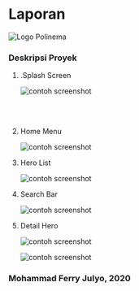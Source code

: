 # Laporan # 


![Logo Polinema](polinema.png)<br>



### Deskripsi Proyek

1. .Splash Screen<br>
   
   ![contoh screenshot](1.png)<br>


<br><br>

2. Home Menu<br>

    ![contoh screenshot](2.png)<br>

3. Hero List<br>

    ![contoh screenshot](5.png)<br>

4. Search Bar<br>

    ![contoh screenshot](6.png)<br>

5. Detail Hero<br>

    ![contoh screenshot](7.png)<br>

    ![contoh screenshot](8.png)<br>


				






   
   

### Mohammad Ferry Julyo, 2020